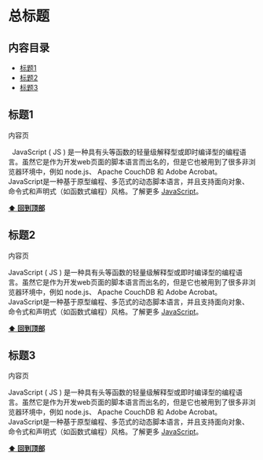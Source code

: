 # 总标题
## 内容目录
- [标题1](#标题1)
- [标题2](#标题2)
- [标题3](#标题3)

## 标题1

内容页

   JavaScript ( JS ) 是一种具有头等函数的轻量级解释型或即时编译型的编程语言。虽然它是作为开发web页面的脚本语言而出名的，但是它也被用到了很多非浏览器环境中，例如 node.js、 Apache CouchDB 和 Adobe Acrobat。JavaScript是一种基于原型编程、多范式的动态脚本语言，并且支持面向对象、命令式和声明式（如函数式编程）风格。了解更多 [JavaScript](https://developer.mozilla.org/zh-CN/docs/Web/JavaScript)。


**[⬆ 回到顶部](#内容目录)**

## 标题2

内容页

 JavaScript ( JS ) 是一种具有头等函数的轻量级解释型或即时编译型的编程语言。虽然它是作为开发web页面的脚本语言而出名的，但是它也被用到了很多非浏览器环境中，例如 node.js、 Apache CouchDB 和 Adobe Acrobat。JavaScript是一种基于原型编程、多范式的动态脚本语言，并且支持面向对象、命令式和声明式（如函数式编程）风格。了解更多 [JavaScript](https://developer.mozilla.org/zh-CN/docs/Web/JavaScript)。

**[⬆ 回到顶部](#内容目录)**

## 标题3

内容页

 JavaScript ( JS ) 是一种具有头等函数的轻量级解释型或即时编译型的编程语言。虽然它是作为开发web页面的脚本语言而出名的，但是它也被用到了很多非浏览器环境中，例如 node.js、 Apache CouchDB 和 Adobe Acrobat。JavaScript是一种基于原型编程、多范式的动态脚本语言，并且支持面向对象、命令式和声明式（如函数式编程）风格。了解更多 [JavaScript](https://developer.mozilla.org/zh-CN/docs/Web/JavaScript)。

**[⬆ 回到顶部](#内容目录)**
